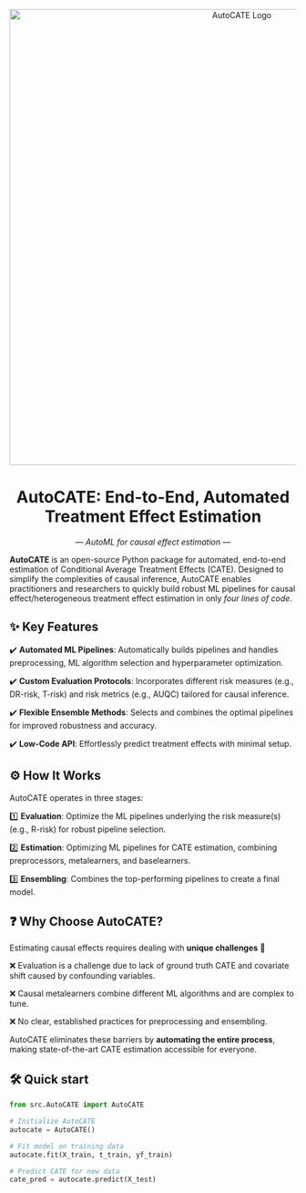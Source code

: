 <p align="center">
  <img src="https://github.com/user-attachments/assets/2d84a0cb-2fa8-4e4d-b44b-d6537923dfa8" alt="AutoCATE Logo" width="800">
</p>

<h1 align="center">AutoCATE: End-to-End, Automated Treatment Effect Estimation</h1>
<p align="center">
  <i>— AutoML for causal effect estimation —</i>
  </p>

**AutoCATE** is an open-source Python package for automated, end-to-end estimation of Conditional Average Treatment Effects (CATE). Designed to simplify the complexities of causal inference, AutoCATE enables practitioners and researchers to quickly build robust ML pipelines for causal effect/heterogeneous treatment effect estimation in only *four lines of code*.

## ✨ Key Features
✔️ **Automated ML Pipelines**: Automatically builds pipelines and handles preprocessing, ML algorithm selection and hyperparameter optimization.

✔️ **Custom Evaluation Protocols**: Incorporates different risk measures (e.g., DR-risk, T-risk) and risk metrics (e.g., AUQC) tailored for causal inference.

✔️ **Flexible Ensemble Methods**: Selects and combines the optimal pipelines for improved robustness and accuracy.

✔️ **Low-Code API**: Effortlessly predict treatment effects with minimal setup.

## ⚙️ How It Works
AutoCATE operates in three stages:

1️⃣ **Evaluation**: Optimize the ML pipelines underlying the risk measure(s) (e.g., R-risk) for robust pipeline selection.

2️⃣ **Estimation**: Optimizing ML pipelines for CATE estimation, combining preprocessors, metalearners, and baselearners. 

3️⃣ **Ensembling**: Combines the top-performing pipelines to create a final model. 

## ❓ Why Choose AutoCATE?

Estimating causal effects requires dealing with **unique challenges** 🚨 

  ❌ Evaluation is a challenge due to lack of ground truth CATE and covariate shift caused by confounding variables.

  ❌ Causal metalearners combine different ML algorithms and are complex to tune.

  ❌ No clear, established practices for preprocessing and ensembling.

AutoCATE eliminates these barriers by **automating the entire process**, making state-of-the-art CATE estimation accessible for everyone.

## 🛠 Quick start

```python
from src.AutoCATE import AutoCATE

# Initialize AutoCATE
autocate = AutoCATE()

# Fit model on training data
autocate.fit(X_train, t_train, yf_train)

# Predict CATE for new data
cate_pred = autocate.predict(X_test)
```
